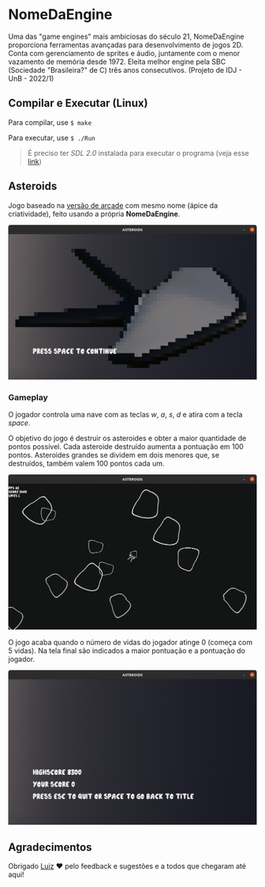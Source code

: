# NomeDaEngine
Uma das "game engines" mais ambiciosas do século 21, NomeDaEngine proporciona ferramentas avançadas para desenvolvimento de jogos 2D. Conta com gerenciamento de sprites e áudio, juntamente com o menor vazamento de memória desde 1972. Eleita melhor engine pela SBC (Sociedade "Brasileira?" de C) três anos consecutivos. (Projeto de IDJ - UnB - 2022/1)


## Compilar e Executar (Linux)
Para compilar, use `$ make`

Para executar, use `$ ./Run`

> É preciso ter _SDL 2.0_ instalada para executar o programa (veja esse [link](https://gist.github.com/aaangeletakis/3187339a99f7786c25075d4d9c80fad5))

## Asteroids
Jogo baseado na [versão de arcade](https://en.wikipedia.org/wiki/Asteroids_(video_game)) com mesmo nome (ápice da criatividade), feito usando a própria __NomeDaEngine__.

![print da tela inicial](./assets/image/cover_ps.png)

### Gameplay
O jogador controla uma nave com as teclas _w_, _a_, _s_, _d_ e atira com a tecla _space_.

O objetivo do jogo é destruir os asteroides e obter a maior quantidade de pontos possível. Cada asteroide destruído aumenta a pontuação em 100 pontos. Asteroides grandes se dividem em dois menores que, se destruídos, também valem 100 pontos cada um.

![print da tela de gameplay](./assets/image/gameplay_ps.png)

O jogo acaba quando o número de vidas do jogador atinge 0 (começa com 5 vidas). Na tela final são indicados a maior pontuação e a pontuação do jogador.

![print da tela final](./assets/image/end_ps.png)

## Agradecimentos
Obrigado [Luiz](https://github.com/luizschonarth) :heart: pelo feedback e sugestões e a todos que chegaram até aqui!
